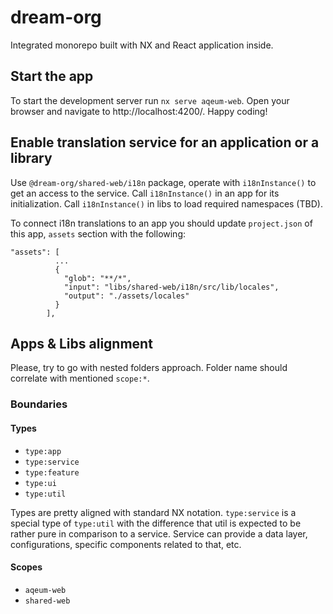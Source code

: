 # dream-org
Integrated monorepo built with NX and React application inside.

## Start the app

To start the development server run `nx serve aqeum-web`. Open your browser and navigate to http://localhost:4200/. Happy coding!

## Enable translation service for an application or a library

Use `@dream-org/shared-web/i18n` package, operate with `i18nInstance()` to get an access to the service.
Call `i18nInstance()` in an app for its initialization.
Call `i18nInstance()` in libs to load required namespaces (TBD).

To connect i18n translations to an app you should update `project.json` of this app, `assets` section with the following:
```
"assets": [
          ...
          {
            "glob": "**/*",
            "input": "libs/shared-web/i18n/src/lib/locales",
            "output": "./assets/locales"
          }
        ],
```
## Apps & Libs alignment

Please, try to go with nested folders approach. Folder name should correlate with mentioned `scope:*`.

### Boundaries

#### Types
-  `type:app`
-  `type:service`
-  `type:feature`
-  `type:ui`
-  `type:util`

Types are pretty aligned with standard NX notation. `type:service` is a special type of `type:util` with the difference that util is expected to be rather pure in comparison to a service.
Service can provide a data layer, configurations, specific components related to that, etc.
#### Scopes
-   `aqeum-web`
-   `shared-web`
